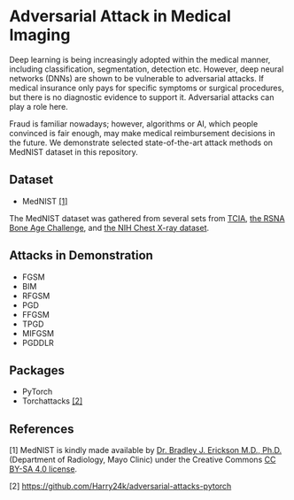# Adversarial Attack in Medical Imaging
Deep learning is being increasingly adopted within the medical manner, including classification, segmentation, detection etc. 
However, deep neural networks (DNNs) are shown to be vulnerable to adversarial attacks.
If medical insurance only pays for specific symptoms or surgical procedures, 
but there is no diagnostic evidence to support it. Adversarial attacks can play a role here.

Fraud is familiar nowadays; however, algorithms or AI, which people convinced is fair enough, 
may make medical reimbursement decisions in the future. 
We demonstrate selected state-of-the-art attack methods on MedNIST dataset in this repository. 


## Dataset
- MedNIST [[1]](#MedNIST)
  
The MedNIST dataset was gathered from several sets from [TCIA](https://wiki.cancerimagingarchive.net/display/Public/Data+Usage+Policies+and+Restrictions), [the RSNA Bone Age Challenge](http://rsnachallenges.cloudapp.net/competitions/4), and [the NIH Chest X-ray dataset](https://cloud.google.com/healthcare/docs/resources/public-datasets/nih-chest).

## Attacks in Demonstration
- FGSM
- BIM
- RFGSM
- PGD
- FFGSM
- TPGD
- MIFGSM
- PGDDLR

## Packages
- PyTorch
- Torchattacks [[2]](#torchattacks)

## References
<a id="MedNIST">[1]</a> 
MedNIST is kindly made available by [Dr. Bradley J. Erickson M.D., Ph.D.](https://www.mayo.edu/research/labs/radiology-informatics/overview) (Department of Radiology, Mayo Clinic) under the Creative Commons [CC BY-SA 4.0 license](https://creativecommons.org/licenses/by-sa/4.0/).

<a id="torchattacks">[2]</a> 
https://github.com/Harry24k/adversarial-attacks-pytorch
